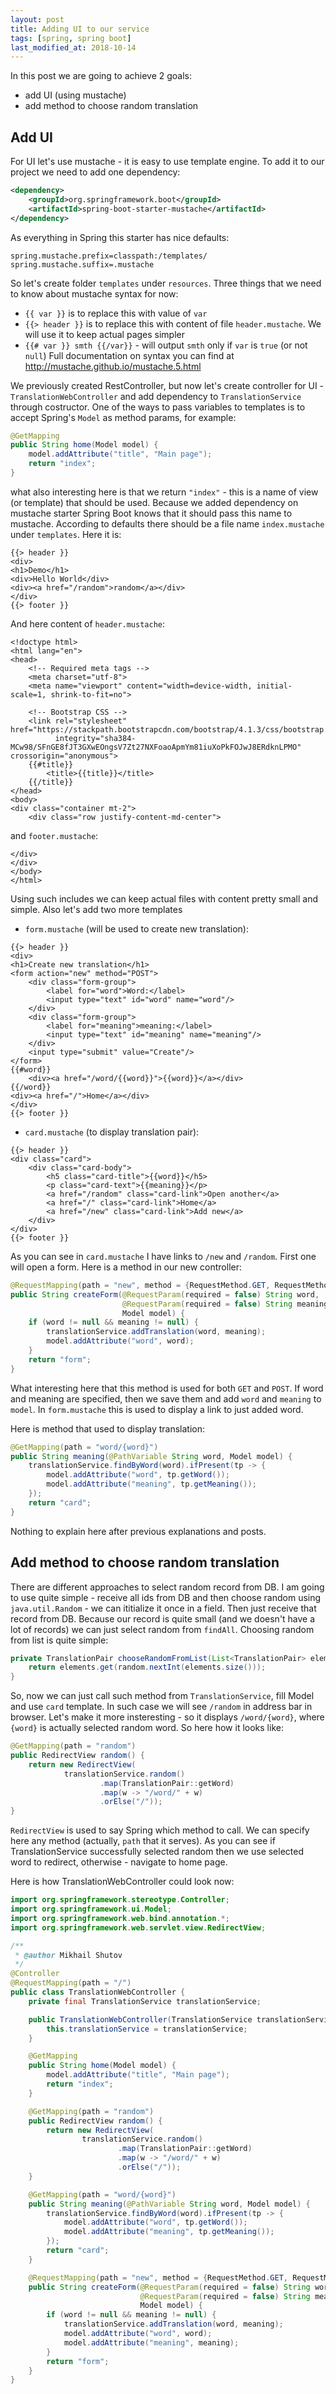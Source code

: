 ```yaml
---
layout: post
title: Adding UI to our service
tags: [spring, spring boot]
last_modified_at: 2018-10-14
---
```

In this post we are going to achieve 2 goals:
- add UI (using mustache)
- add method to choose random translation

## Add UI
For UI let's use mustache - it is easy to use template engine. To add it to our project we need to add one dependency:
```xml
<dependency>
    <groupId>org.springframework.boot</groupId>
    <artifactId>spring-boot-starter-mustache</artifactId>
</dependency>
```
As everything in Spring this starter has nice defaults:
```
spring.mustache.prefix=classpath:/templates/
spring.mustache.suffix=.mustache
```

So let's create folder `templates` under `resources`. Three things that we need to know about mustache syntax for now:
- `{{ var }}` is to replace this with value of `var`
- `{{> header }}` is to replace this with content of file `header.mustache`. We will use it to keep actual pages simpler
- `{{# var }} smth {{/var}}` - will output `smth` only if `var` is `true` (or not `null`)
Full documentation on syntax you can find at http://mustache.github.io/mustache.5.html

We previously created RestController, but now let's create controller for UI - `TranslationWebController` and add dependency to `TranslationService` through costructor.
One of the ways to pass variables to templates is to accept Spring's `Model` as method params, for example:
```java
@GetMapping
public String home(Model model) {
    model.addAttribute("title", "Main page");
    return "index";
}
```
what also interesting here is that we return `"index"` - this is a name of view (or template) that should be used. Because we added dependency on mustache starter Spring Boot knows that it should pass this name to mustache.
According to defaults there should be a file name `index.mustache` under `templates`.
Here it is:
```
{{> header }}
<div>
<h1>Demo</h1>
<div>Hello World</div>
<div><a href="/random">random</a></div>
</div>
{{> footer }}
```
And here content of `header.mustache`:
```
<!doctype html>
<html lang="en">
<head>
    <!-- Required meta tags -->
    <meta charset="utf-8">
    <meta name="viewport" content="width=device-width, initial-scale=1, shrink-to-fit=no">

    <!-- Bootstrap CSS -->
    <link rel="stylesheet" href="https://stackpath.bootstrapcdn.com/bootstrap/4.1.3/css/bootstrap.min.css"
          integrity="sha384-MCw98/SFnGE8fJT3GXwEOngsV7Zt27NXFoaoApmYm81iuXoPkFOJwJ8ERdknLPMO" crossorigin="anonymous">
    {{#title}}
        <title>{{title}}</title>
    {{/title}}
</head>
<body>
<div class="container mt-2">
    <div class="row justify-content-md-center">
```
and `footer.mustache`:
```
</div>
</div>
</body>
</html>
```

Using such includes we can keep actual files with content pretty small and simple.
Also let's add two more templates
- `form.mustache` (will be used to create new translation):
```
{{> header }}
<div>
<h1>Create new translation</h1>
<form action="new" method="POST">
    <div class="form-group">
        <label for="word">Word:</label>
        <input type="text" id="word" name="word"/>
    </div>
    <div class="form-group">
        <label for="meaning">meaning:</label>
        <input type="text" id="meaning" name="meaning"/>
    </div>
    <input type="submit" value="Create"/>
</form>
{{#word}}
    <div><a href="/word/{{word}}">{{word}}</a></div>
{{/word}}
<div><a href="/">Home</a></div>
</div>
{{> footer }}
```
- `card.mustache` (to display translation pair):
```
{{> header }}
<div class="card">
    <div class="card-body">
        <h5 class="card-title">{{word}}</h5>
        <p class="card-text">{{meaning}}</p>
        <a href="/random" class="card-link">Open another</a>
        <a href="/" class="card-link">Home</a>
        <a href="/new" class="card-link">Add new</a>
    </div>
</div>
{{> footer }}
```

As you can see in `card.mustache` I have links to `/new` and `/random`. First one will open a form. Here is a method in our new controller:
```java
@RequestMapping(path = "new", method = {RequestMethod.GET, RequestMethod.POST})
public String createForm(@RequestParam(required = false) String word,
                         @RequestParam(required = false) String meaning,
                         Model model) {
    if (word != null && meaning != null) {
        translationService.addTranslation(word, meaning);
        model.addAttribute("word", word);
    }
    return "form";
}
```
What interesting here that this method is used for both `GET` and `POST`. 
If word and meaning are specified, then we save them and add `word` and `meaning` to `model`. 
In `form.mustache` this is used to display a link to just added word.

Here is method that used to display translation:
```java
@GetMapping(path = "word/{word}")
public String meaning(@PathVariable String word, Model model) {
    translationService.findByWord(word).ifPresent(tp -> {
        model.addAttribute("word", tp.getWord());
        model.addAttribute("meaning", tp.getMeaning());
    });
    return "card";
}
```
Nothing to explain here after previous explanations and posts.

## Add method to choose random translation
There are different approaches to select random record from DB. I am going to use quite simple - receive all ids from DB and then choose random using `java.util.Random` - we can ititialize it once in a field. Then just receive that record from DB. Because our record is quite small (and we doesn't have a lot of records) we can just select random from `findAll`. Choosing random from list is quite simple:
```java
private TranslationPair chooseRandomFromList(List<TranslationPair> elements) {
    return elements.get(random.nextInt(elements.size()));
}
```

So, now we can just call such method from `TranslationService`, fill Model and use `card` template. In such case we will see `/random` in address bar in browser. Let's make it more insteresting - so it displays `/word/{word}`, where `{word}` is actually selected random word. So here how it looks like:
```java
@GetMapping(path = "random")
public RedirectView random() {
    return new RedirectView(
            translationService.random()
                    .map(TranslationPair::getWord)
                    .map(w -> "/word/" + w)
                    .orElse("/"));
}
```
`RedirectView` is used to say Spring which method to call. We can specify here any method (actually, `path` that it serves). As you can see if TranslationService successfully selected random then we use selected word to redirect, otherwise - navigate to home page.

Here is how TranslationWebController could look now:
```java
import org.springframework.stereotype.Controller;
import org.springframework.ui.Model;
import org.springframework.web.bind.annotation.*;
import org.springframework.web.servlet.view.RedirectView;

/**
 * @author Mikhail Shutov
 */
@Controller
@RequestMapping(path = "/")
public class TranslationWebController {
    private final TranslationService translationService;

    public TranslationWebController(TranslationService translationService) {
        this.translationService = translationService;
    }

    @GetMapping
    public String home(Model model) {
        model.addAttribute("title", "Main page");
        return "index";
    }

    @GetMapping(path = "random")
    public RedirectView random() {
        return new RedirectView(
                translationService.random()
                        .map(TranslationPair::getWord)
                        .map(w -> "/word/" + w)
                        .orElse("/"));
    }

    @GetMapping(path = "word/{word}")
    public String meaning(@PathVariable String word, Model model) {
        translationService.findByWord(word).ifPresent(tp -> {
            model.addAttribute("word", tp.getWord());
            model.addAttribute("meaning", tp.getMeaning());
        });
        return "card";
    }

    @RequestMapping(path = "new", method = {RequestMethod.GET, RequestMethod.POST})
    public String createForm(@RequestParam(required = false) String word,
                             @RequestParam(required = false) String meaning,
                             Model model) {
        if (word != null && meaning != null) {
            translationService.addTranslation(word, meaning);
            model.addAttribute("word", word);
            model.addAttribute("meaning", meaning);
        }
        return "form";
    }
}
```
